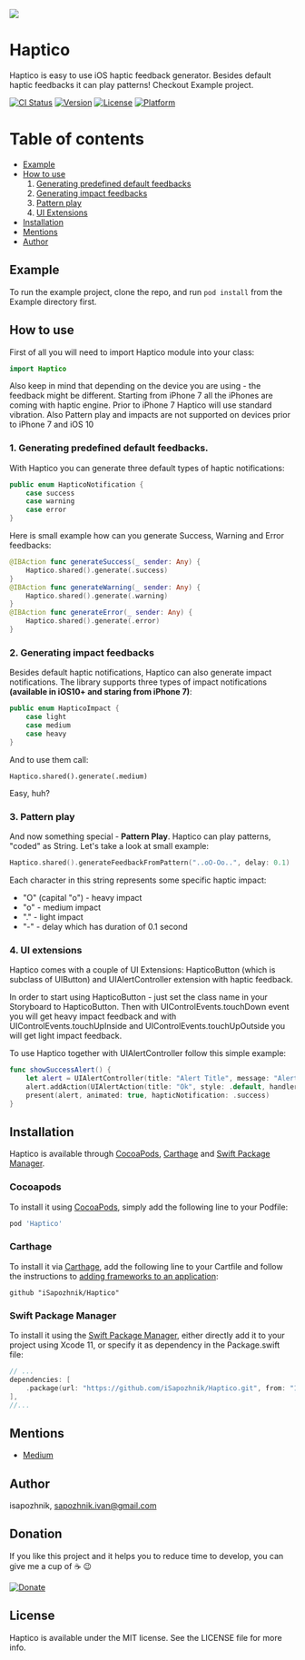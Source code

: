 ![](https://github.com/iSapozhnik/Haptico/raw/master/Assets/Haptico.png)

# Haptico
Haptico is easy to use iOS haptic feedback generator. Besides default haptic feedbacks it can play patterns! Checkout Example project.

[![CI Status](http://img.shields.io/travis/isapozhnik/Haptico.svg?style=flat)](https://travis-ci.org/isapozhnik/Haptico)
[![Version](https://img.shields.io/cocoapods/v/Haptico.svg?style=flat)](http://cocoapods.org/pods/Haptico)
[![License](https://img.shields.io/cocoapods/l/Haptico.svg?style=flat)](http://cocoapods.org/pods/Haptico)
[![Platform](https://img.shields.io/cocoapods/p/Haptico.svg?style=flat)](http://cocoapods.org/pods/Haptico)

# Table of contents
* [Example](#example)
* [How to use](#how-to-use)
	1. [Generating predefined default feedbacks](#predefined-feedbacks)
	2. [Generating impact feedbacks](#impact-feedbacks)
	3. [Pattern play](#pattern-play)
	4. [UI Extensions](#ui-extensions)
* [Installation](#installation)
* [Mentions](#mentions)
* [Author](#license)

## Example <a name="example"></a>

To run the example project, clone the repo, and run `pod install` from the Example directory first.

## How to use <a name="how-to-use"></a>
First of all you will need to import Haptico module into your class:

```swift
import Haptico
```
Also keep in mind that depending on the device you are using - the feedback might be different. Starting from iPhone 7 all the iPhones are coming with haptic engine. Prior to iPhone 7 Haptico will use standard vibration. Also Pattern play and impacts are not supported on devices prior to iPhone 7 and iOS 10

### 1. Generating predefined default feedbacks. <a name="predefined-feedbacks"></a>
With Haptico you can generate three default types of haptic notifications:

```swift
public enum HapticoNotification {
    case success
    case warning
    case error
}
```

Here is small example how can you generate Success, Warning and Error feedbacks:

```swift
@IBAction func generateSuccess(_ sender: Any) {
    Haptico.shared().generate(.success)
}
@IBAction func generateWarning(_ sender: Any) {
    Haptico.shared().generate(.warning)
}
@IBAction func generateError(_ sender: Any) {
    Haptico.shared().generate(.error)
}
```

### 2. Generating impact feedbacks <a name="impact-feedbacks"></a>
Besides default haptic notifications, Haptico can also generate impact notifications. The library supports three types of impact notifications **(available in iOS10+ and staring from iPhone 7)**:

```swift
public enum HapticoImpact {
    case light
    case medium
    case heavy
}
```

And to use them call:

```
Haptico.shared().generate(.medium)
```
Easy, huh?

### 3. Pattern play <a name="pattern-play"></a>
And now something special - **Pattern Play**. Haptico can play patterns, "coded" as String. Let's take a look at small example:

```swift 
Haptico.shared().generateFeedbackFromPattern("..oO-Oo..", delay: 0.1)
```
Each character in this string represents some specific haptic impact:

* "O" (capital "o") - heavy impact
* "o" - medium impact
* "." - light impact
* "-" - delay which has duration of 0.1 second

### 4. UI extensions <a name="ui-extensions"></a>
Haptico comes with a couple of UI Extensions: HapticoButton (which is subclass of UIButton) and UIAlertController extension with haptic feedback.

In order to start using HapticoButton - just set the class name in your Storyboard to HapticoButton. Then with UIControlEvents.touchDown event you will get heavy impact feedback and with UIControlEvents.touchUpInside and UIControlEvents.touchUpOutside you will get light impact feedback.

To use Haptico together with UIAlertController follow this simple example:

```swift
func showSuccessAlert() {
    let alert = UIAlertController(title: "Alert Title", message: "Alert Message", preferredStyle: .alert)
    alert.addAction(UIAlertAction(title: "Ok", style: .default, handler: nil))
    present(alert, animated: true, hapticNotification: .success)
}
```

## Installation <a name="installation"></a>

Haptico is available through [CocoaPods](#cocoapods), [Carthage](#carthage) and [Swift Package Manager](#swift-package-manager). 

### Cocoapods
To install it using [CocoaPods](https://cocoapods.org), simply add the following line to your Podfile:

```ruby
pod 'Haptico'
```

### Carthage
To install it via [Carthage](https://github.com/Carthage/Carthage), add the following line to your Cartfile and follow the instructions to [adding frameworks to an application](https://github.com/Carthage/Carthage#adding-frameworks-to-an-application):

```
github "iSapozhnik/Haptico"
```

### Swift Package Manager
To install it using the [Swift Package Manager](https://developer.apple.com/documentation/xcode/adding_package_dependencies_to_your_app), either directly add it to your project using Xcode 11, or specify it as dependency in the Package.swift file:


```swift
// ...
dependencies: [
    .package(url: "https://github.com/iSapozhnik/Haptico.git", from: "1.1.0"),
],
//...
```

## Mentions <a name="mentions"></a>
- [Medium](https://medium.com/better-programming/5-ios-libraries-that-will-inspire-your-creativity-26ee5837f9b7)

## Author <a name="author"></a>

isapozhnik, sapozhnik.ivan@gmail.com

## Donation
If you like this project and it helps you to reduce time to develop, you can give me a cup of ☕️ 😉 

[![Donate](https://img.shields.io/badge/Donate-PayPal-green.svg)](http://paypal.me/isapozhnik)

## License <a name="license"></a>

Haptico is available under the MIT license. See the LICENSE file for more info.
